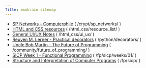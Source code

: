 ```yaml
---
Title: exobrain sitemap
---
```


* [SP Networks - Computerphile](/crypt/sp_networks/) ( /crypt/sp_networks/ )
* [HTML and CSS resources](/html_css/resource_list/) ( /html_css/resource_list/ )
* [General UI/UX Notes](/html_css/ui_ux/) ( /html_css/ui_ux/ )
* [Reuven M. Lerner - Practical decorators](/python/decorators/) ( /python/decorators/ )
* [Uncle Bob Martin - The Future of Programming](/community/future_of_programming/) ( /community/future_of_programming/ )
* [SICP Week 1 - Functional Programming](/fp/sicp/weeks/01/) ( /fp/sicp/weeks/01/ )
* [Structure and Interpretation of Computer Programs](/fp/sicp/) ( /fp/sicp/ )

